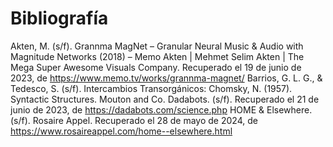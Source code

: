 # Bibliografía

Akten, M. (s/f). Grannma MagNet – Granular Neural Music & Audio with Magnitude Networks (2018) – Memo Akten | Mehmet Selim Akten | The Mega Super Awesome Visuals Company. Recuperado el 19 de junio de 2023, de <https://www.memo.tv/works/grannma-magnet/>
Barrios, G. L. G., & Tedesco, S. (s/f). Intercambios Transorgánicos:
Chomsky, N. (1957). Syntactic Structures. Mouton and Co.
Dadabots. (s/f). Recuperado el 21 de junio de 2023, de <https://dadabots.com/science.php>
HOME & Elsewhere. (s/f). Rosaire Appel. Recuperado el 28 de mayo de 2024, de <https://www.rosaireappel.com/home--elsewhere.html>
